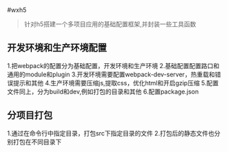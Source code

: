 #wxh5
> 针对h5搭建一个多项目应用的基础配置框架,并封装一些工具函数

## 开发环境和生产环境配置
1.把webpack的配置分为基础配置，开发环境和生产环境
2.基础配置配置路口和通用的module和plugin
3.开发环境需要配置webpack-dev-server，热重载和错误提示和其他
4.生产环境需要压缩js,提取css，优化html和开启gzip压缩
5.配置文件同上，分为build和dev,例如打包的目录和其他
6.配置package.json

## 分项目打包
1.通过在命令行中指定目录，打包src下指定目录的文件
2.打包后的静态文件也分别打包在不同目录下